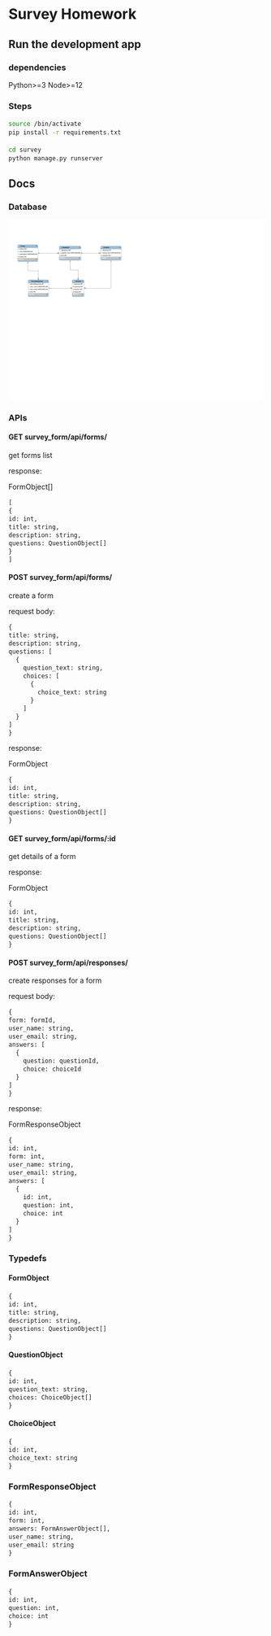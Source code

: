 # Survey Homework

## Run the development app

### dependencies

Python>=3
Node>=12

### Steps

```bash
source /bin/activate
pip install -r requirements.txt

cd survey
python manage.py runserver
```

## Docs

### Database
![EM](./EM.svg)

### APIs

#### GET survey_form/api/forms/

get forms list

response:

FormObject[]
```
[
{
id: int,
title: string,
description: string,
questions: QuestionObject[]
}
]
```

#### POST survey_form/api/forms/

create a form

request body:
```
{
title: string,
description: string,
questions: [
  {
    question_text: string,
    choices: [
      {
        choice_text: string
      }
    ]
  }
]
}
```
response:

FormObject
```
{
id: int,
title: string,
description: string,
questions: QuestionObject[]
}
```

#### GET survey_form/api/forms/:id

get details of a form

response:

FormObject
```
{
id: int,
title: string,
description: string,
questions: QuestionObject[]
}
```

#### POST survey_form/api/responses/

create responses for a form

request body:
```
{
form: formId,
user_name: string,
user_email: string,
answers: [
  {
    question: questionId,
    choice: choiceId
  }
]
}
```
response:

FormResponseObject
```
{
id: int,
form: int,
user_name: string,
user_email: string,
answers: [
  {
    id: int,
    question: int,
    choice: int
  }
]
}
```


### Typedefs

#### FormObject
```
{
id: int,
title: string,
description: string,
questions: QuestionObject[]
}
```

#### QuestionObject
```
{
id: int,
question_text: string,
choices: ChoiceObject[]
}
```

#### ChoiceObject
```
{
id: int,
choice_text: string
}
```

### FormResponseObject
```
{
id: int,
form: int,
answers: FormAnswerObject[],
user_name: string,
user_email: string
}
```

### FormAnswerObject
```
{
id: int,
question: int,
choice: int
}
```
